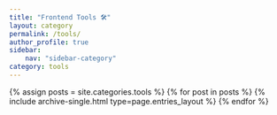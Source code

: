 ```yaml
---
title: "Frontend Tools 🛠️"
layout: category
permalink: /tools/
author_profile: true
sidebar:
    nav: "sidebar-category"
category: tools
---
```


{% assign posts = site.categories.tools %}
{% for post in posts %} {% include archive-single.html type=page.entries_layout %} {% endfor %}